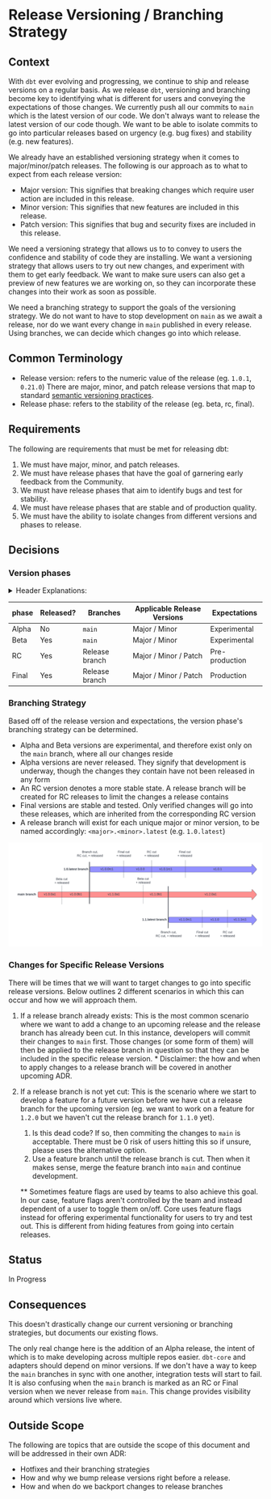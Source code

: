 # Release Versioning / Branching Strategy

## Context
With `dbt` ever evolving and progressing, we continue to ship and release versions on a regular basis. As we release `dbt`, versioning and branching become key to identifying what is different for users and conveying the expectations of those changes. We currently push all our commits to `main` which is the latest version of our code. We don't always want to release the latest version of our code though. We want to be able to isolate commits to go into particular releases based on urgency (e.g. bug fixes) and stability (e.g. new features). 

We already have an established versioning strategy when it comes to major/minor/patch releases. The following is our approach as to what to expect from each release version:

* Major version: This signifies that breaking changes which require user action are included in this release.
* Minor version: This signifies that new features are included in this release.
* Patch version: This signifies that bug and security fixes are included in this release.

We need a versioning strategy that allows us to to convey to users the confidence and stability of code they are installing. We want a versioning strategy that allows users to try out new changes, and experiment with them to get early feedback. We want to make sure users can also get a preview of new features we are working on, so they can incorporate these changes into their work as soon as possible. 

We need a branching strategy to support the goals of the versioning strategy. We do not want to have to stop development on `main` as we await a release, nor do we want every change in `main` published in every release. Using branches, we can decide which changes go into which release.

## Common Terminology
* Release version: refers to the numeric value of the release (eg. `1.0.1`, `0.21.0`) There are major, minor, and patch release versions that map to standard [semantic versioning practices](https://semver.org/#semantic-versioning-200).
* Release phase: refers to the stability of the release (eg. beta, rc, final). 

## Requirements
The following are requirements that must be met for releasing dbt:

1. We must have major, minor, and patch releases.
1. We must have release phases that have the goal of garnering early feedback from the Community.
1. We must have release phases that aim to identify bugs and test for stability.
1. We must have release phases that are stable and of production quality.
1. We must have the ability to isolate changes from different versions and phases to release.

## Decisions

### Version phases
<details>
<summary> Header Explanations: </summary>

- phases: defined in [Common Terminology](#common-terminology)
- Released?: do we plan to release this phase to GitHub, PyPi, etc.
- Branches: the branches where these release phases are present (e.g. betas should only exist on the `main` branch)
- Applicable Release Versions: the release versions where the release phase is applicable (i.e. we will only have alphas for major and minor versions, we will not have alphas for patch versions)
- Expectations: the stability of the code changes in the release
</details>

| phase | Released? | Branches | Applicable Release Versions | Expectations |
| ---- | --------- | -------- | ---------------- | ------------ |
| Alpha | No | `main` | Major / Minor | Experimental |
| Beta | Yes | `main` | Major / Minor | Experimental |
| RC | Yes | Release branch | Major / Minor / Patch | Pre-production |
| Final | Yes | Release branch | Major / Minor / Patch | Production |

### Branching Strategy
Based off of the release version and expectations, the version phase's branching strategy can be determined. 
 * Alpha and Beta versions are experimental, and therefore exist only on the `main` branch, where all our changes reside
 * Alpha versions are never released. They signify that development is underway, though the changes they contain have not been released in any form
 * An RC version denotes a more stable state. A release branch will be created for RC releases to limit the changes a release contains
 * Final versions are stable and tested. Only verified changes will go into these releases, which are inherited from the corresponding RC version
 * A release branch will exist for each unique major or minor version, to be named accordingly: `<major>.<minor>.latest` (e.g. `1.0.latest`)

 ![Branching Strategy](images/ReleasingBranchStrategy.png)

### Changes for Specific Release Versions
There will be times that we will want to target changes to go into specific release versions. Below outlines 2 different scenarios in which this can occur and how we will approach them.

1. If a release branch already exists: This is the most common scenario where we want to add a change to an upcoming release and the release branch has already been cut. In this instance, developers will commit their changes to `main` first. Those changes (or some form of them) will then be applied to the release branch in question so that they can be included in the specific release version. 
\* Disclaimer: the how and when to apply changes to a release branch will be covered in another upcoming ADR.

1. If a release branch is not yet cut: This is the scenario where we start to develop a feature for a future version before we have cut a release branch for the upcoming version (eg. we want to work on a feature for `1.2.0` but we haven't cut the release branch for `1.1.0` yet). 
    1. Is this dead code? If so, then commiting the changes to `main` is acceptable. There must be 0 risk of users hitting this so if unsure, please uses the alternative option.
    1. Use a feature branch until the release branch is cut. Then when it makes sense, merge the feature branch into `main` and continue development.

   ** Sometimes feature flags are used by teams to also achieve this goal. In our case, feature flags aren't controlled by the team and instead dependent of a user to toggle them on/off. Core uses feature flags instead for offering experimental functionality for users to try and test out. This is different from hiding features from going into certain releases.

## Status
In Progress

## Consequences
This doesn't drastically change our current versioning or branching strategies, but documents our existing flows.

The only real change here is the addition of an Alpha release, the intent of which is to make developing across multiple repos easier. `dbt-core` and adapters should depend on minor versions. If we don't have a way to keep the `main` branches in sync with one another, integration tests will start to fail. It is also confusing when the `main` branch is marked as an RC or Final version when we never release from `main`. This change provides visibility around which versions live where.

## Outside Scope
The following are topics that are outside the scope of this document and will be addressed in their own ADR:
* Hotfixes and their branching strategies
* How and why we bump release versions right before a release.
* How and when do we backport changes to release branches